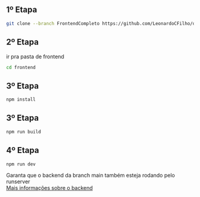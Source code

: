 ## 1º Etapa
```bash
git clone --branch FrontendCompleto https://github.com/LeonardoCFilho/django_materiais.git frontend
```  

## 2º Etapa
ir pra pasta de frontend
```bash
cd frontend
```  

## 3º Etapa
```bash
npm install
```  

## 3º Etapa
```bash
npm run build
```  

## 4º Etapa
```bash
npm run dev
```  
Garanta que o backend da branch main também esteja rodando pelo runserver  
[Mais informações sobre o backend](https://github.com/LeonardoCFilho/django_materiais/blob/BackendCompleto/README.md)
